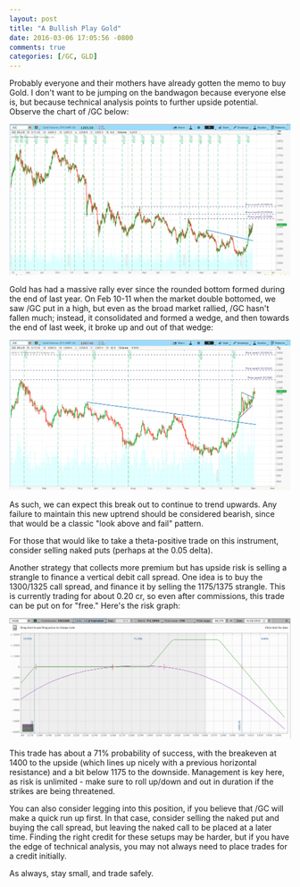 ```yaml
---
layout: post
title: "A Bullish Play Gold"
date: 2016-03-06 17:05:56 -0800
comments: true
categories: [/GC, GLD]
---
```


Probably everyone and their mothers have already gotten the memo to buy Gold. I don't want to be jumping on the bandwagon because everyone else is, but because technical analysis points to further upside potential. Observe the chart of /GC below:

[![/GC](/images/blog/03062016/gc_f_zoomed_out.png)](/images/blog/03062016/gc_f_zoomed_out.png)

Gold has had a massive rally ever since the rounded bottom formed during the end of last year. On Feb 10-11 when the market double bottomed, we saw /GC put in a high, but even as the broad market rallied, /GC hasn't fallen much; instead, it consolidated and formed a wedge, and then towards the end of last week, it broke up and out of that wedge:

[![/GC](/images/blog/03062016/gc_f_zoomed_in.png)](/images/blog/03062016/gc_f_zoomed_in.png)

As such, we can expect this break out to continue to trend upwards. Any failure to maintain this new uptrend should be considered bearish, since that would be a classic "look above and fail" pattern.

For those that would like to take a theta-positive trade on this instrument, consider selling naked puts (perhaps at the 0.05 delta).

Another strategy that collects more premium but has upside risk is selling a strangle to finance a vertical debit call spread. One idea is to buy the 1300/1325 call spread, and finance it by selling the 1175/1375 strangle. This is currently trading for about 0.20 cr, so even after commissions, this trade can be put on for "free." Here's the risk graph:

[![/GC](/images/blog/03062016/gc_f_risk_graph.png)](/images/blog/03062016/gc_f_risk_graph.png)

This trade has about a 71% probability of success, with the breakeven at 1400 to the upside (which lines up nicely with a previous horizontal resistance) and a bit below 1175 to the downside. Management is key here, as risk is unlimited - make sure to roll up/down and out in duration if the strikes are being threatened.

You can also consider legging into this position, if you believe that /GC will make a quick run up first. In that case, consider selling the naked put and buying the call spread, but leaving the naked call to be placed at a later time. Finding the right credit for these setups may be harder, but if you have the edge of technical analysis, you may not always need to place trades for a credit initially.

As always, stay small, and trade safely.
